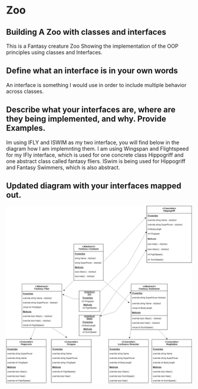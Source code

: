 # Zoo

## Building A Zoo with classes and interfaces
This is a Fantasy creature Zoo Showing the implementation of the OOP principles using classes and Interfaces.

## Define what an interface is in your own words
An interface is something I would use in order to include multiple behavior across classes.
## Describe what your interfaces are, where are they being implemented, and why. Provide Examples.
Im using IFLY and ISWIM as my two interface, you will find below in the diagram how I am implemnting them. I am using Wingspan and Flightspeed for my IFly interface, which is used for one concrete class Hippogriff and one abstract class called fantasy fliers. ISwim is being used for Hippogriff and Fantasy Swimmers, which is also abstract.

## Updated diagram with your interfaces mapped out.

![demo](https://github.com/Bigrig72/Zoo/blob/37e645d677ddf30dc5b04d0c49e39fbc334eccd3/Zoo.jpg)
